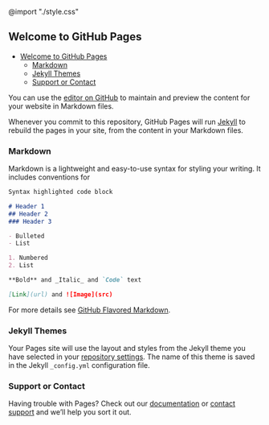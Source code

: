 @import "./style.css"

## Welcome to GitHub Pages


<!-- @import "[TOC]" {cmd="toc" depthFrom=1 depthTo=6 orderedList=false} -->
<!-- code_chunk_output -->

* [Welcome to GitHub Pages](#welcome-to-github-pages)
	* [Markdown](#markdown)
	* [Jekyll Themes](#jekyll-themes)
	* [Support or Contact](#support-or-contact)

<!-- /code_chunk_output -->

You can use the [editor on GitHub](https://github.com/mmpublic/techDoc/edit/master/README.md) to maintain and preview the content for your website in Markdown files.

Whenever you commit to this repository, GitHub Pages will run [Jekyll](https://jekyllrb.com/) to rebuild the pages in your site, from the content in your Markdown files.

### Markdown

Markdown is a lightweight and easy-to-use syntax for styling your writing. It includes conventions for

```markdown
Syntax highlighted code block

# Header 1
## Header 2
### Header 3

- Bulleted
- List

1. Numbered
2. List

**Bold** and _Italic_ and `Code` text

[Link](url) and ![Image](src)
```

For more details see [GitHub Flavored Markdown](https://guides.github.com/features/mastering-markdown/).

### Jekyll Themes

Your Pages site will use the layout and styles from the Jekyll theme you have selected in your [repository settings](https://github.com/mmpublic/techDoc/settings). The name of this theme is saved in the Jekyll `_config.yml` configuration file.

### Support or Contact

Having trouble with Pages? Check out our [documentation](https://help.github.com/categories/github-pages-basics/) or [contact support](https://github.com/contact) and we’ll help you sort it out.
